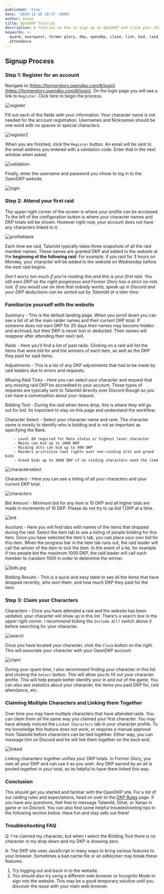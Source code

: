 ```yaml
---
published: 'true'
date: '2024-11-10 19:17 -0500'
author: Xanax
title: OpenDKP Tutorial
description: A tutorial on how to sign up on OpenDKP and claim your characters.
keywords: >-
  quarm, everquest, former glory, dkp, opendkp, claim, link, bid, raid
  attendance
---
```

## Signup Process

### Step 1: Register for an account

Navigate to [https://formerglory.opendkp.com/#/login](https://formerglory.opendkp.com/#/login). On the login page you will see a link to `Register`. Click here to begin the process.

![register]({{site.baseurl}}/assets/img/register.jpg)

Fill out each of the fields with your information. Your character name is not needed for the account registration. Usernames and Nicknames should be one word with no spaces or special characters. 

![register2]({{site.baseurl}}/assets/img/register2.jpg)

When you are finished, click the `Register` button. An email will be sent to the email address you entered with a validation code. Enter that in the next window when asked.

![validation]({{site.baseurl}}/assets/img/validation.jpg)

Finally, enter the username and password you chose to log in to the OpenDKP website.

![login]({{site.baseurl}}/assets/img/login.jpg)

### Step 2: Attend your first raid

The upper-right corner of the screen is where your profile can be accessed. To the left of the configuration button is where your character names and DKP totals will be shown. However right now, your account does not have any characters linked to it.

![profileblank]({{site.baseurl}}/assets/img/profileblank.jpg)

Each time we raid, Talamild typically takes three snapshots of all the raid member names. These names are granted DKP and added to the website at the **beginning of the following raid**. For example, if you raid for 3 hours on Monday, your character will be added to the website on Wednesday before the next raid begins. 

*Don't worry too much if you're reading this and this is your first raid. You still earn DKP as the night progresses and Former Glory has a strict no-rots rule. If you would use an item that nobody wants, speak up in Discord and your DKP deductions can be sorted out by Talamild at a later time.*

### Familiarize yourself with the website

Summary - This is the default landing page. When you scroll down you can see a list of all the main raider names and their current DKP total. If someone does not earn DKP for 20 days their names may become hidden and archived, but their DKP is never lost or deducted. Their names will reappear after attending their next raid.

Raids - Here you'll find a list of past raids. Clicking on a raid will list the items that were bid for and the winners of each item, as well as the DKP they paid for said items.

Adjustments - This is a list of any DKP adjustments that had to be made by raid leaders due to errors and requests. 

Missing Raid Ticks - Here you can select your character and request that any missing raid DKP be accredited to your account. These types of requests are typically sent to Talamild directly over Discord though so you can have a conversation about your request.

Bidding Tool - During the raid when items drop, this is where they will go out for bid. Its important to stay on this page and understand the workflow. 

Character Select - Select your character name and rank. The character name is mostly to identify who is bidding and is not as important as specifying the Rank.

		- Level 60 required for Main status or highest level character
		- Mains can bid up to 1000 DKP
		- Raiding alts can bid up to 400 DKP
		- Raiders prioritize loot rights over non-raiding alts and greed bids
		- Greed bids up to 1000 DKP if no raiding characters need the item
        
![characterselect]({{site.baseurl}}/assets/img/characterselect.jpg)

Characters - Here you can see a listing of all your characters and your current DKP total.
    
![characters]({{site.baseurl}}/assets/img/characters.jpg)

Bid Amount - Minimum bid for any item is 10 DKP and all higher bids are made in increments of 10 DKP. Please do not try to up bid 1 DKP at a time.
    
![bid]({{site.baseurl}}/assets/img/bid.jpg)

Auctions - Here you will find tabs with names of the items that dropped during the raid. Select the item tab to see a listing of people bidding for this item. Once you have selected the item's tab, you can place your own bid for this item. When the progress bar in the item tab runs out, the raid leader will call the winner of the item to loot the item. In the event of a tie, for example if two people bid the maximum 1000 DKP, the raid leader will call each member to /random 1000 in order to determine the winner.

![bids.jpg]({{site.baseurl}}/assets/img/bids.jpg)

Bidding Results - This is a quick and easy table to see all the items that have dropped recently, who won them, and how much DKP they paid for the item.

### Step 3: Claim your Characters

Characters - Once you have attended a raid and the website has been updated, your character will show up in this list. There's a search box in the upper right corner. I recommend ticking the `Include All?` switch above it before searching for your character.

![search]({{site.baseurl}}/assets/img/search.jpg)

Once you have located your character, click the `Claim` button on the right. This will associate your character with your OpenDKP account.

![claim]({{site.baseurl}}/assets/img/claim.jpg)

During your spare time, I also recommend finding your character in this list and clicking the `Select` button. This will allow you to fill out your character profile. This will help people better identify your in and out of the game. You can also see statistics about your character, the items you paid DKP for, raid attendance, etc. 

### Claiming Multiple Characters and Linking them Together

Over time you may have multiple characters that have attended raids. You can claim them all the same way you claimed your first character. You may have already noticed the `Linked Characters` tab in your character profile. To my knowledge this feature does not work, or requires a manual approval from Talamild before characters can be tied together. Either way, you can message him on Discord and he will link them together on the back end. 

![linked]({{site.baseurl}}/assets/img/linked.jpg)

Linking characters together unifies your DKP totals. In Former Glory, you own all your DKP and can use it as you wish. Any DKP earned by an alt is pooled together in your total, so its helpful to have them linked this way.

### Conclusion

This should get you started and familiar with the OpenDKP site. For a list of our raiding rules and expectations, head on over to the [DKP Rules](https://formerglory.lol/aboutdkp/) page. If you have any questions, feel free to message Talamild, Dihat, or Xanax in game or on Discord. You can also find some helpful troubleshooting tips in the following section below. Have fun and stay safe out there!

### Troubleshooting FAQ

Q: I've claimed my character, but when I select the Bidding Tool there is no character in my drop down and my DKP is showing zero.

A: The DKP site uses JavaScript in many ways to bring various features to your browser. Sometimes a bad cache file or an adblocker may break these features. 

1. Try logging out and back in to the website.
2. You should also try using a different web browser or Incognito Mode to sign into the website. This may be a good temporary solution until you discover the issue with your main web browser.
